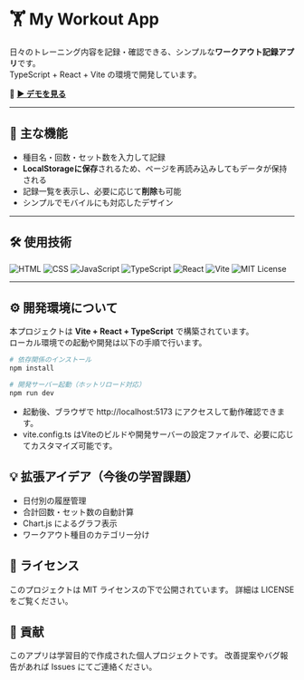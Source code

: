 # 🏋️ My Workout App

日々のトレーニング内容を記録・確認できる、シンプルな**ワークアウト記録アプリ**です。  
TypeScript + React + Vite の環境で開発しています。

🔗 **[▶️ デモを見る](https://magitai-texia.github.io/my-workout-app/)**

---

## 🚀 主な機能

- 種目名・回数・セット数を入力して記録
- **LocalStorageに保存**されるため、ページを再読み込みしてもデータが保持される
- 記録一覧を表示し、必要に応じて**削除**も可能
- シンプルでモバイルにも対応したデザイン

---

## 🛠 使用技術

![HTML](https://img.shields.io/badge/HTML5-E34F26?logo=html5&logoColor=white)
![CSS](https://img.shields.io/badge/CSS3-1572B6?logo=css3&logoColor=white)
![JavaScript](https://img.shields.io/badge/JavaScript-F7DF1E?logo=javascript&logoColor=black)
![TypeScript](https://img.shields.io/badge/TypeScript-3178C6?logo=typescript&logoColor=white)
![React](https://img.shields.io/badge/React-20232A?logo=react&logoColor=61DAFB)
![Vite](https://img.shields.io/badge/Vite-646CFF?logo=vite&logoColor=white)
![MIT License](https://img.shields.io/badge/license-MIT-green.svg)

---

## ⚙️ 開発環境について

本プロジェクトは **Vite + React + TypeScript** で構築されています。  
ローカル環境での起動や開発は以下の手順で行います。

```bash
# 依存関係のインストール
npm install

# 開発サーバー起動（ホットリロード対応）
npm run dev
```

- 起動後、ブラウザで http://localhost:5173 にアクセスして動作確認できます。
- vite.config.ts はViteのビルドや開発サーバーの設定ファイルで、必要に応じてカスタマイズ可能です。

## 💡 拡張アイデア（今後の学習課題）

- 日付別の履歴管理
- 合計回数・セット数の自動計算
- Chart.js によるグラフ表示
- ワークアウト種目のカテゴリー分け

## 📝 ライセンス
このプロジェクトは MIT ライセンスの下で公開されています。
詳細は LICENSE をご覧ください。

## 💬 貢献
このアプリは学習目的で作成された個人プロジェクトです。
改善提案やバグ報告があれば Issues にてご連絡ください。

